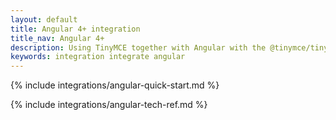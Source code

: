 ```yaml
---
layout: default
title: Angular 4+ integration
title_nav: Angular 4+
description: Using TinyMCE together with Angular with the @tinymce/tinymce-angular component
keywords: integration integrate angular
---
```


{% include integrations/angular-quick-start.md %}

{% include integrations/angular-tech-ref.md %}